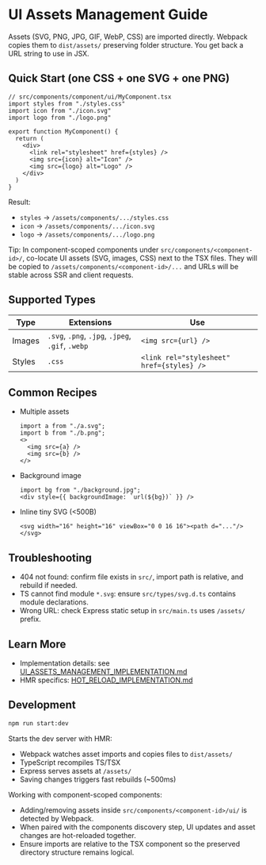 # UI Assets Management Guide

Assets (SVG, PNG, JPG, GIF, WebP, CSS) are imported directly. Webpack copies them to `dist/assets/` preserving folder structure. You get back a URL string to use in JSX.

## Quick Start (one CSS + one SVG + one PNG)

```tsx
// src/components/component/ui/MyComponent.tsx
import styles from "./styles.css"
import icon from "./icon.svg"
import logo from "./logo.png"

export function MyComponent() {
  return (
    <div>
      <link rel="stylesheet" href={styles} />
      <img src={icon} alt="Icon" />
      <img src={logo} alt="Logo" />
    </div>
  )
}
```

Result:
- `styles` → `/assets/components/.../styles.css`
- `icon` → `/assets/components/.../icon.svg`
- `logo` → `/assets/components/.../logo.png`

Tip: In component-scoped components under `src/components/<component-id>/`, co-locate UI assets (SVG, images, CSS) next to the TSX files. They will be copied to `/assets/components/<component-id>/...` and URLs will be stable across SSR and client requests.

## Supported Types

| Type | Extensions | Use |
|------|------------|-----|
| Images | `.svg`, `.png`, `.jpg`, `.jpeg`, `.gif`, `.webp` | `<img src={url} />` |
| Styles | `.css` | `<link rel="stylesheet" href={styles} />` |

## Common Recipes

- Multiple assets
  ```tsx
  import a from "./a.svg";
  import b from "./b.png";
  <>
    <img src={a} />
    <img src={b} />
  </>
  ```

- Background image
  ```tsx
  import bg from "./background.jpg";
  <div style={{ backgroundImage: `url(${bg})` }} />
  ```

- Inline tiny SVG (<500B)
  ```tsx
  <svg width="16" height="16" viewBox="0 0 16 16"><path d="..."/></svg>
  ```

## Troubleshooting

- 404 not found: confirm file exists in `src/`, import path is relative, and rebuild if needed.
- TS cannot find module `*.svg`: ensure `src/types/svg.d.ts` contains module declarations.
- Wrong URL: check Express static setup in `src/main.ts` uses `/assets/` prefix.

## Learn More

- Implementation details: see [UI_ASSETS_MANAGEMENT_IMPLEMENTATION.md](../implementation_doc/UI_ASSETS_MANAGEMENT_IMPLEMENTATION.md)
- HMR specifics: [HOT_RELOAD_IMPLEMENTATION.md](../implementation_doc/HOT_RELOAD_IMPLEMENTATION.md)

## Development

```bash
npm run start:dev
```

Starts the dev server with HMR:
- Webpack watches asset imports and copies files to `dist/assets/`
- TypeScript recompiles TS/TSX
- Express serves assets at `/assets/`
- Saving changes triggers fast rebuilds (~500ms)

Working with component-scoped components:
- Adding/removing assets inside `src/components/<component-id>/ui/` is detected by Webpack.
- When paired with the components discovery step, UI updates and asset changes are hot-reloaded together.
- Ensure imports are relative to the TSX component so the preserved directory structure remains logical.
